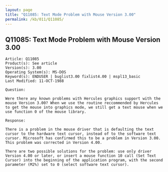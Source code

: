 ```yaml
---
layout: page
title: "Q11085: Text Mode Problem with Mouse Version 3.00"
permalink: /kb/011/Q11085/
---
```


## Q11085: Text Mode Problem with Mouse Version 3.00

	Article: Q11085
	Product(s): See article
	Version(s): 3.00
	Operating System(s): MS-DOS
	Keyword(s): ENDUSER | buglist3.00 fixlist4.00 | mspl13_basic
	Last Modified: 11-OCT-1988
	
	Question:
	
	Were there any known problems with Hercules graphics support with the
	mouse Version 3.00? When we use the routine reccommended by Hercules
	to get the mouse into graphics mode, we still get a text mouse when we
	use function 0 of the mouse library.
	
	Response:
	
	There is a problem in the mouse driver that is defaulting the text
	cursor to the hardware text cursor, instead of to the software text
	cursor. Microsoft has confirmed this to be a problem in Version 3.00.
	This problem was corrected in Version 4.00.
	
	There are two possible solutions for the problem: use only driver
	Version 4.00 or later, or insert a mouse function 10 call (Set Text
	Cursor) into the beginning of the application program, with the second
	parameter (M2%) set to 0 (select software text cursor).
